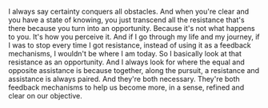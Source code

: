  I always say certainty conquers all obstacles. And when you're clear and you have a state of knowing, you just transcend all the resistance that's there because you turn into an opportunity. Because it's not what happens to you. It's how you perceive it. And if I go through my life and my journey, if I was to stop every time I got resistance, instead of using it as a feedback mechanisms, I wouldn't be where I am today. So I basically look at that resistance as an opportunity. And I always look for where the equal and opposite assistance is because together, along the pursuit, a resistance and assistance is always paired. And they're both necessary. They're both feedback mechanisms to help us become more, in a sense, refined and clear on our objective.